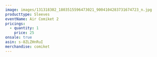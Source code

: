 ```yaml
---
image: images/131318302_1803515596473021_9004104283731674723_n.jpg
producttype: Sleeves
eventName: Air Comiket 2
pricings:
  - quantity: 1
    price: 25
onsale: true
asin: s-8ZLZHnRuI
merchandise: comiket
---
```

